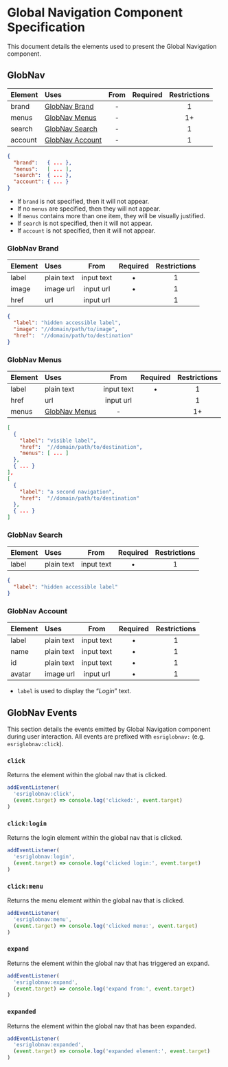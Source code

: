 # Global Navigation Component Specification

This document details the elements used to present the Global Navigation component.

## GlobNav

| Element | Uses | From | Required | Restrictions |
|:------- |:---- |:----:|:--------:|:------------:|
| brand   | [GlobNav Brand]   | - | | 1  |
| menus   | [GlobNav Menus]   | - | | 1+ |
| search  | [GlobNav Search]  | - | | 1  |
| account | [GlobNav Account] | - | | 1  |

```json
{
  "brand":   { ... },
  "menus":   [ ... ],
  "search":  { ... },
  "account": { ... }
}
```

- If `brand` is not specified, then it will not appear.
- If no `menus` are specified, then they will not appear.
- If `menus` contains more than one item, they will be visually justified.
- If `search` is not specified, then it will not appear.
- If `account` is not specified, then it will not appear.

### GlobNav Brand

| Element | Uses | From | Required | Restrictions |
|:------- |:---- |:----:|:--------:|:------------:|
| label | plain text | input text | • | 1 |
| image | image url  | input url  | • | 1 |
| href  | url        | input url  | | 1 |

```json
{
  "label": "hidden accessible label",
  "image": "//domain/path/to/image",
  "href":  "//domain/path/to/destination"
}
```

### GlobNav Menus

| Element | Uses | From | Required | Restrictions |
|:------- |:---- |:----:|:--------:|:------------:|
| label | plain text      | input text | • | 1  |
| href  | url             | input url  |   | 1  |
| menus | [GlobNav Menus] | -          |   | 1+ | 

```json
[
  {
    "label": "visible label",
    "href":  "//domain/path/to/destination",
    "menus": [ ... ]
  },
  { ... }
],
[
  {
    "label": "a second navigation",
    "href":  "//domain/path/to/destination"
  },
  { ... }
]
```

### GlobNav Search

| Element | Uses | From | Required | Restrictions |
|:------- |:---- |:----:|:--------:|:------------:|
| label | plain text | input text | • | 1 |

```json
{
  "label": "hidden accessible label"
}
```

### GlobNav Account

| Element | Uses | From | Required | Restrictions |
|:------- |:---- |:----:|:--------:|:------------:|
| label  | plain text | input text | • | 1 |
| name   | plain text | input text | • | 1 |
| id     | plain text | input text | • | 1 |
| avatar | image url  | input url  | • | 1 |

- `label` is used to display the “*Login*” text.

## GlobNav Events

This section details the events emitted by Global Navigation component during user interaction. All events are prefixed with `esriglobnav:` (e.g. `esriglobnav:click`).

### `click`

Returns the element within the global nav that is clicked.

```js
addEventListener(
  'esriglobnav:click',
  (event.target) => console.log('clicked:', event.target)
)
```

### `click:login`

Returns the login element within the global nav that is clicked.

```js
addEventListener(
  'esriglobnav:login',
  (event.target) => console.log('clicked login:', event.target)
)
```

### `click:menu`

Returns the menu element within the global nav that is clicked.

```js
addEventListener(
  'esriglobnav:menu',
  (event.target) => console.log('clicked menu:', event.target)
)
```

### `expand`

Returns the element within the global nav that has triggered an expand.

```js
addEventListener(
  'esriglobnav:expand',
  (event.target) => console.log('expand from:', event.target)
)
```

### `expanded`

Returns the element within the global nav that has been expanded.

```js
addEventListener(
  'esriglobnav:expanded',
  (event.target) => console.log('expanded element:', event.target)
)
```

[GlobNav]: #globnav
[GlobNav Brand]: #globnav-brand
[GlobNav Menus]: #globnav-menus
[GlobNav Search]: #globnav-search
[GlobNav Account]: #globnav-account
